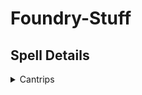 # Foundry-Stuff

## Spell Details
<details>
  <summary>Cantrips</summary>
  
  <details>
    <summary>Eldritch Blast</summary>
    
    ![Eldritch Blast](/Spell Detail Images/Eldritch-Blast.png)
  </details>
  
</details>